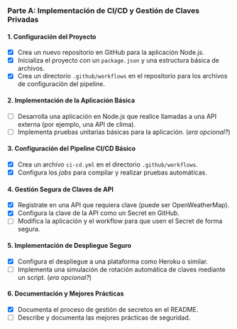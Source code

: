 ### Parte A: Implementación de CI/CD y Gestión de Claves Privadas

#### 1. Configuración del Proyecto
   - [x] Crea un nuevo repositorio en GitHub para la aplicación Node.js.
   - [x] Inicializa el proyecto con un `package.json` y una estructura básica de archivos.
   - [x] Crea un directorio `.github/workflows` en el repositorio para los archivos de configuración del pipeline.

#### 2. Implementación de la Aplicación Básica
   - [ ] Desarrolla una aplicación en Node.js que realice llamadas a una API externa (por ejemplo, una API de clima).
   - [ ] Implementa pruebas unitarias básicas para la aplicación. (*era opcional?*)

#### 3. Configuración del Pipeline CI/CD Básico
   - [x] Crea un archivo `ci-cd.yml` en el directorio `.github/workflows`.
   - [x] Configura los *jobs* para compilar y realizar pruebas automáticas.

#### 4. Gestión Segura de Claves de API
   - [x] Regístrate en una API que requiera clave (puede ser OpenWeatherMap).
   - [x] Configura la clave de la API como un Secret en GitHub.
   - [ ] Modifica la aplicación y el workflow para que usen el Secret de forma segura.

#### 5. Implementación de Despliegue Seguro
   - [x] Configura el despliegue a una plataforma como Heroku o similar.
   - [ ] Implementa una simulación de rotación automática de claves mediante un script. (*era opcional?*)

#### 6. Documentación y Mejores Prácticas
   - [x] Documenta el proceso de gestión de secretos en el README.
   - [ ] Describe y documenta las mejores prácticas de seguridad.